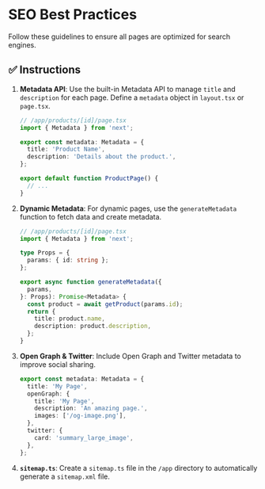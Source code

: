 # SEO Best Practices

Follow these guidelines to ensure all pages are optimized for search engines.

## ✅ **Instructions**

1.  **Metadata API**: Use the built-in Metadata API to manage `title` and
    `description` for each page. Define a `metadata` object in `layout.tsx` or
    `page.tsx`.

    ```typescript
    // /app/products/[id]/page.tsx
    import { Metadata } from 'next';

    export const metadata: Metadata = {
      title: 'Product Name',
      description: 'Details about the product.',
    };

    export default function ProductPage() {
      // ...
    }
    ```

2.  **Dynamic Metadata**: For dynamic pages, use the `generateMetadata` function
    to fetch data and create metadata.

    ```typescript
    // /app/products/[id]/page.tsx
    import { Metadata } from 'next';

    type Props = {
      params: { id: string };
    };

    export async function generateMetadata({
      params,
    }: Props): Promise<Metadata> {
      const product = await getProduct(params.id);
      return {
        title: product.name,
        description: product.description,
      };
    }
    ```

3.  **Open Graph & Twitter**: Include Open Graph and Twitter metadata to improve
    social sharing.

    ```typescript
    export const metadata: Metadata = {
      title: 'My Page',
      openGraph: {
        title: 'My Page',
        description: 'An amazing page.',
        images: ['/og-image.png'],
      },
      twitter: {
        card: 'summary_large_image',
      },
    };
    ```

4.  **`sitemap.ts`**: Create a `sitemap.ts` file in the `/app` directory to
    automatically generate a `sitemap.xml` file.
